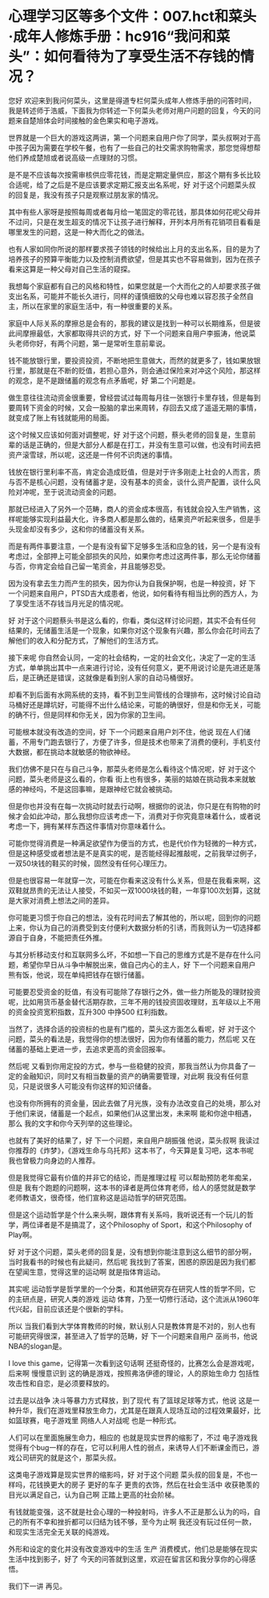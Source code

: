 # 心理学习区等多个文件：007.hct和菜头·成年人修炼手册：hc916“我问和菜头”：如何看待为了享受生活不存钱的情况？

您好 欢迎来到我问何菜头，这里是得道专栏何菜头成年人修炼手册的问答时间，我是转述师于浩威，下面我为你转述一下何菜头老师对用户问题的回复，今天的问题来自楚旭体会时间接触的金色果实和电子游戏。

世界就是一个巨大的游戏这两讲，第一个问题来自用户你了同学，菜头叔啊对于高中孩子因为需要在学校午餐，也有了一些自己的社交需求购物需求，那您觉得想帮他们养成楚旭或者说高级一点理财的习惯。

是不是不应该每次按需审核供应零花钱，而是定期定量供应，那这个期有多长比较合适呢，给了之后是不是应该要求定期汇报支出名系呢，好 对于这个问题菜头叔的回复是，我没有孩子只是观察过朋友家的情况。

其中有些人家呀是按照每周或者每月给一笔固定的零花钱，那具体如何花呢父母并不过问，只是在发生超支的情况下让孩子进行解释，开列本月所有花销项目看看是哪里发生的问题，这是一种大而化之的做法。

也有人家如同你所说的那样要求孩子领钱的时候给出上月的支出名系，目的是为了培养孩子的预算平衡能力以及控制消费欲望，但是其实也不容易做到，因为在孩子看来这算是一种父母对自己生活的窥探。

我想每个家庭都有自己的风格和特性，如果您就是一个大而化之的人却要求孩子做支出名系，可能并不能长久进行，同样的谨慎细致的父母也难以容忍孩子全然自主，所以在家里的家庭生活中，有一种很重要的关系。

家庭中人际关系的摩擦总是会有的，那我的建议是找到一种可以长期维系，但是彼此间摩擦最低，大家都取得共识的方式，好 下一个问题来自用户李振涛，他说菜头老师你好，有两个问题，第一是常听生意前辈说。

钱不能放银行里，要投资投资，不断地把生意做大，而然的就更多了，钱如果放银行里，那就是在不断的贬值，若担心意外，则会通过保险来对冲这个风险，那这样的观念，是不是跟储蓄的观念有点矛盾呢，好 第二个问题是。

做生意往往流动资金很重要，曾经尝试过每周每月往一张银行卡里存钱，但是每到要周转下资金的时候，又会一股脑的拿出来周转，存回去又成了遥遥无期的事情，就变成了账上有钱就能用的局面。

这个时候又应该如何面对调整呢，好 对于这个问题，蔡头老师的回复是，生意前辈的话是正确的，但是大部分人都是在打工，并没有生意可以做，也没有时间去把资产滚雪球，所以呢，这还是一件何不识肉迷的事情。

钱放在银行里利率不高，肯定会造成贬值，但是对于许多刚走上社会的人而言，质与否不是核心问题，没有储蓄才是，没有基本的资金，谈什么资产配置，谈什么风险对冲呢，至于说流动资金的问题。

那就已经进入了另外一个范畴，商人的资金成本很高，有钱就会投入生产销售，这样呢能够实现利益最大化，许多商人都是那么做的，结果资产听起来很多，但是手头现金却没有多少，这和你的储蓄没有关系。

而是有两件事要注意，一个是有没有留下足够多生活和应急的钱，另一个是有没有考虑过，全部押上可能全部损失的风险，如果你考虑过这两件事，那么无论你储蓄与否，你肯定会给自己留一笔资金，并且能够忍受。

因为没有拿去生力而产生的损失，因为你认为自我保护啊，也是一种投资，好 下一个问题来自用户，PTSD吉大成患者，他说，如何看待有相当比例的西方人，为了享受生活不存钱当月光足的情况呢。

好 对于这个问题蔡头书是这么看的，你看，类似这样讨论问题，其实不会有任何结果的，无储蓄生活是一个现象，如果你对这个现象有兴趣，那么你会花时间去了解他们的收入和分配方式，了解他们的生活方式。

接下来呢 你自然会认同，一定的社会结构，一定的社会文化，决定了一定的生活方式，单单挑出其中一点来进行讨论，没有任何意义，更不用说讨论是先进还是落后，是正确还是错误，这就像是看到别人家的自动马桶很好。

却看不到后面有水网系统的支持，看不到卫生间管线的合理排布，这时候讨论自动马桶好还是蹲坑好，可能得不出什么结论来，可能的确很好，但是和你无关，可能的确不行，但是同样和你无关，因为你家的卫生间。

可能根本就没有改造的空间，好 下一个问题来自用户刘不住，他说 现在人们储蓄，不用专门跑去银行了，方便了许多，但是技术也带来了消费的便利，手机支付 大数据，都在挑动本就敏感的物欲神经。

我们仿佛不是只在与自己斗争，那菜头老师是怎么看待这个情况呢，好 对于这个问题，菜头老师是这么看的，你看 街上也有很多，美丽的姑娘在挑动我本来就敏感的神经吗，不是这回事嘛，是跟神经它就会被挑动。

但是你也并没有在每一次挑动时就去行动啊，根据你的说法，你只是在有购物的时候才会如此冲动，那么我想你应该考虑一下，消费对于你究竟意味着什么，或者说考虑一下，拥有某样东西这件事情对你意味着什么。

可能你觉得消费是一种满足欲望作为便当的方式，也是代价作为轻微的一种方式，但是这种感受或者想法是不是真实的呢，是否能经得起推敲呢，之前我举过例子，一双50块钱的鞋买的时候，固然没有任何心理压力。

但是也很容易一年就穿一次，可能在你看来这没有什么关系，但是在我看来啊，这双鞋就昂贵的无法让人接受，不如买一双1000块钱的鞋，一年穿100次划算，这就是大家对消费上想法之间的差异。

你可能更习惯于你自己的想法，没有花时间去了解其他的，所以呢，回到你的问题上来，你认为自己的消费受到支付便利大数据分析的引诱，而我则认为一切选择都源自于自身，不能把责任外推。

与其分析移动支付和互联网多么坏，不如想一下自己的思维方式是不是存在什么问题，希望你早日从斗争中解脱出来，做自己内心的主人，好 下一个问题来自用户熊有饭，他说，现在单纯把钱存在银行储蓄。

可能要忍受资金的贬值，有没有可能除了存银行之外，做一些力所能及的理财投资呢，比如用货币基金替代活期存款，三年不用的钱投资固收理财，五年级以上不用的资金投资宽积指数，互升300 中挣500 红利指数。

当然了，选择合适的投资标的也是有门槛的，菜头这方面怎么看呢，好 对于这个问题，菜头的看法是，我觉得你的想法很好，因为你有储蓄的能力，然后呢 又在储蓄的基础上更进一步，去追求更高的资金回报率。

然后呢 又看到你用定投的方式，参与一些稳健的投资，那我当然认为你具备了一定的金融知识，同时又有相当数量的资产的确需要管理，对此啊 我没有任何意见，只是说很多人可能没有你这样的知识储备。

也没有你所拥有的资金量，因此去做了月光族，没有办法改变自己的处境，那么对于他们来说，储蓄是一个起点，如果他们从这里出发，未来啊 能和你途中相遇，那么 我的文字和你今天列举的这些理论。

也就有了美好的结果了，好 下一个问题，来自用户胡振强 他说，菜头叔啊 我读过你推荐的《炸梦》，《游戏生命与乌托邦》这本书了，今天算是复习吧，这本书呢 我也曾极力向身边的人推荐。

但是我觉得它最有价值的并非它的结论，而是推理过程 可以帮助预防老年痴呆，但是 我有个跑题的问题啊，这本书的译者是两位体育老师，给人的感觉就是数学老师教语文，很奇怪，他们宣称这是运动哲学的研究范围。

但是这个运动哲学是个什么来头啊，跟体育有关系吗，我听说还有一个玩儿的哲学，两位译者是不是搞混了，这个Philosophy of Sport，和这个Philosophy of Play啊。

好 对于这个问题，菜头老师的回复是，没有想到你能注意到这么细节的部分啊，当时我看书的时候也有此疑问，然后呢 我找到了答案，困惑的原因是因为我们都在望闻生意，觉得这里的运动啊 就是指体育运动。

其实呢 运动哲学是哲学里的一个分类，和其他研究存在研究人性的哲学不同，它的主研点是，研究人类的游戏 运动 体育，乃至一切修行活动，这个流派从1960年代兴起，目前应该还是个很新的学科。

所以 当我们看到大学体育教师的时候，默认别人只是教体育是不对的，别人也有可能研究得很深，甚至进入了哲学的范畴，好 下一个问题来自用户 巫尚书，他说 NBA的slogan是。

I love this game，记得第一次看到这句话啊 还挺奇怪的，比赛怎么会是游戏呢，后来啊 慢慢意识到 这的确是游戏，按照弗洛伊德的理论，人的原始生命力 包括性 攻击性和自恋，是必须要释放的。

过去是以战争 决斗等暴力方式释放，到了现代 有了篮球足球等方式，他说 这是一种升华，我们在游戏里释放生命力，尤其是在跟真人现场互动的过程效果最好，比如篮球赛，电子游戏里 网络人人对战呢 也是一种形式。

人们可以在里面施展生命力，相应的 也就是现实世界的缩影了，不过 电子游戏我觉得有个bug一样的存在，它可以利用人性的弱点，来诱导人们不断课金而已，游戏公司研究的就是这个，那菜头叔。

这类电子游戏算是现实世界的缩影吗，好 对于这个问题 菜头叔的回复是，不也一样吗，花钱换更大的房子 更好的车子 更贵的衣饰，然后在社会生活中 收获艳羡的目光以满足自己，认为自己啊 正踏上更高的社会阶梯。

有钱就能变强，这不就是社会心理的一种投射吗，许多人不正是那么认为的吗，自己的所有不幸和挫折都可以归结为钱不够，至今为止啊 我还没有玩过任何一款，和现实生活完全无关联的纯游戏。

外形和设定的变化并没有改变游戏中的生活 生产 消费模式，他们总是能够在现实生活中找到影子，好了 今天的问答就到这里，欢迎在留言区和我分享你的心得感悟。

我们下一讲 再见。